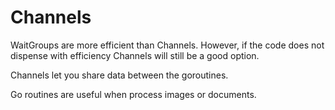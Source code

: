 # Channels

WaitGroups are more efficient than Channels.
However, if the code does not dispense with efficiency Channels will still be a good option.

Channels let you share data between the goroutines.

Go routines are useful when process images or documents.